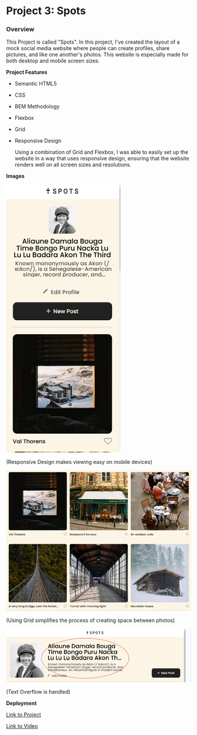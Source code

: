# Project 3: Spots

### Overview

This Project is called "Spots". In this project, I've created the layout of a mock social media website where people can create profiles, share pictures, and like one another's photos. This website is especially made for both desktop and mobile screen sizes.

**Project Features**

- Semantic HTML5
- CSS
- BEM Methodology
- Flexbox
- Grid
- Responsive Design

  Using a combination of Grid and Flexbox, I was able to easily set up the website in a way that uses responsive design, ensuring that the website renders well on all screen sizes and resolutions.

**Images**

![alt text](images/respnsivedesign.png)

(Responsive Design makes viewing easy on mobile devices)

![alt text](images/gridbox.png)

(Using Grid simplifies the process of creating space between photos)

![alt text](images/txtoverflow.png)

(Text Overflow is handled)

**Deployment**

[Link to Project](https://jacob-cozens.github.io/se_project_spots/)

[Link to Video](https://drive.google.com/file/d/1qRTy4-twScCvlM43ooH-ua0WPcFcu6sb/view?usp=sharing)

